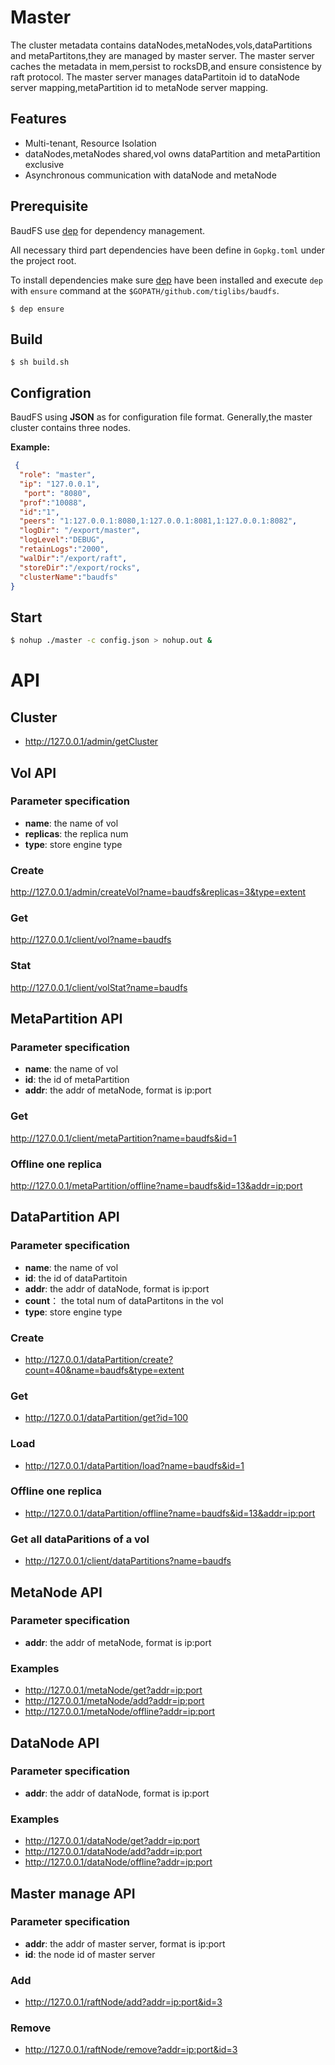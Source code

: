 # Master

   The cluster metadata contains dataNodes,metaNodes,vols,dataPartitions and metaPartitons,they are managed by master server. The master server caches the metadata in mem,persist to rocksDB,and ensure consistence by raft protocol.
  The master server manages dataPartitoin id to dataNode server mapping,metaPartition id to      metaNode server mapping.

## Features

- Multi-tenant, Resource Isolation
- dataNodes,metaNodes shared,vol owns dataPartition and metaPartition exclusive
- Asynchronous communication with dataNode and metaNode

## Prerequisite

BaudFS use [dep](https://github.com/golang/dep) for dependency management.

All necessary third part dependencies have been define in `Gopkg.toml` under the project root.

To install dependencies make sure [dep](https://github.com/golang/dep) have been installed and execute `dep` with `ensure` command at the `$GOPATH/github.com/tiglibs/baudfs`.

```shell
$ dep ensure
```
## Build

```shell
$ sh build.sh
```
## Configration

 BaudFS using **JSON** as for configuration file format. Generally,the master cluster contains three nodes.

**Example:**
  ```json
   {
    "role": "master",
    "ip": "127.0.0.1",
     "port": "8080",
    "prof":"10088",
    "id":"1",
    "peers": "1:127.0.0.1:8080,1:127.0.0.1:8081,1:127.0.0.1:8082",
    "logDir": "/export/master",
    "logLevel":"DEBUG",
    "retainLogs":"2000",
    "walDir":"/export/raft",
    "storeDir":"/export/rocks",
    "clusterName":"baudfs"
}
```

## Start
```sh
$ nohup ./master -c config.json > nohup.out &
```
# API
## Cluster
- http://127.0.0.1/admin/getCluster

## Vol API

### Parameter specification
  - **name**: the name of vol
  - **replicas**: the replica num
  - **type**: store engine type

### Create

 http://127.0.0.1/admin/createVol?name=baudfs&replicas=3&type=extent

### Get
 http://127.0.0.1/client/vol?name=baudfs
### Stat
 http://127.0.0.1/client/volStat?name=baudfs

## MetaPartition API

### Parameter specification
  - **name**: the name of vol
  - **id**: the id of metaPartition
  - **addr**: the addr of metaNode, format is ip:port

### Get
 http://127.0.0.1/client/metaPartition?name=baudfs&id=1
### Offline one replica
 http://127.0.0.1/metaPartition/offline?name=baudfs&id=13&addr=ip:port

## DataPartition API

### Parameter specification
  - **name**: the name of vol
  - **id**: the id of dataPartitoin
  - **addr**: the addr of dataNode, format is ip:port
  - **count**： the total num of dataPartitons in the vol
  - **type**: store engine type

### Create
- http://127.0.0.1/dataPartition/create?count=40&name=baudfs&type=extent
### Get
- http://127.0.0.1/dataPartition/get?id=100
### Load
- http://127.0.0.1/dataPartition/load?name=baudfs&id=1
### Offline one replica
- http://127.0.0.1/dataPartition/offline?name=baudfs&id=13&addr=ip:port
### Get all dataParitions of a vol
- http://127.0.0.1/client/dataPartitions?name=baudfs

## MetaNode API

### Parameter specification
  - **addr**: the addr of metaNode, format is ip:port

### Examples

- http://127.0.0.1/metaNode/get?addr=ip:port
- http://127.0.0.1/metaNode/add?addr=ip:port
- http://127.0.0.1/metaNode/offline?addr=ip:port

## DataNode API

### Parameter specification
  - **addr**: the addr of dataNode, format is ip:port

### Examples
- http://127.0.0.1/dataNode/get?addr=ip:port
- http://127.0.0.1/dataNode/add?addr=ip:port
- http://127.0.0.1/dataNode/offline?addr=ip:port

## Master manage API

### Parameter specification
  - **addr**: the addr of master server, format is ip:port
  - **id**: the node id of master server

### Add
- http://127.0.0.1/raftNode/add?addr=ip:port&id=3

### Remove

- http://127.0.0.1/raftNode/remove?addr=ip:port&id=3